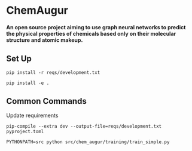# ChemAugur
#### An open source project aiming to use graph neural networks to predict the physical properties of chemicals based only on their molecular structure and atomic makeup.

## Set Up
```
pip install -r reqs/development.txt
```
```
pip install -e .
```

## Common Commands
Update requirements
```
pip-compile --extra dev --output-file=reqs/development.txt pyproject.toml
```
```
PYTHONPATH=src python src/chem_augur/training/train_simple.py
```